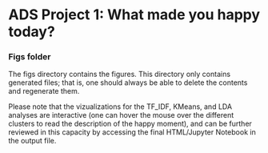 # ADS Project 1: What made you happy today?
### Figs folder

The figs directory contains the figures. This directory only contains generated files; that is, one should always be able to delete the contents and regenerate them.

Please note that the vizualizations for the TF_IDF, KMeans, and LDA analyses are interactive (one can hover the mouse over the different clusters to read the description of the happy moment), and can be further reviewed in this capacity by accessing the final HTML/Jupyter Notebook in the output file. 
